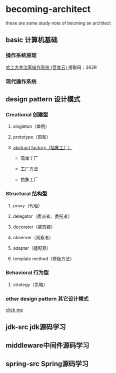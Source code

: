 # becoming-architect

these are some study note of becming an architect 
## basic 计算机基础
### 操作系统原理
[哈工大李治军操作系统 (百度云) ](https://pan.baidu.com/s/1nYezvewH09i3Tf6YPeUKSw)
提取码：362R
### 现代操作系统

## design pattern 设计模式
### Creational 创建型

1. singleton（单例）

2. prototype（原型）

3. [abstract factory（抽象工厂）](https://github.com/teartao/becoming-architect/tree/master/design-pattern/abstract-factory)

   - 简单工厂

   - 工厂方法

   - 抽象工厂

### Structural 结构型

1. proxy（代理）

2. delegator（委派者、委托者）

3. decorator（装饰器）

4. observer（观察者）

5. adapter（适配器）

6. template method（模板方法）

### Behavioral 行为型

1. strategy（策略）

### other design pattern 其它设计模式

[click me](https://java-design-patterns.com/patterns/)



## jdk-src jdk源码学习



## middleware中间件源码学习





## spring-src Spring源码学习




